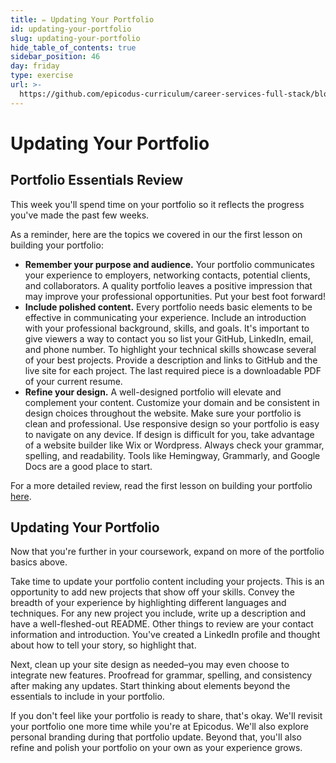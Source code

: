 ```yaml
---
title: ✏️ Updating Your Portfolio
id: updating-your-portfolio
slug: updating-your-portfolio
hide_table_of_contents: true
sidebar_position: 46
day: friday
type: exercise
url: >-
  https://github.com/epicodus-curriculum/career-services-full-stack/blob/main/updating_your_portfolio.md
---
```


# Updating Your Portfolio
## Portfolio Essentials Review

This week you'll spend time on your portfolio so it reflects the progress you've made the past few weeks.

As a reminder, here are the topics we covered in our the first lesson on building your portfolio:

- **Remember your purpose and audience.** Your portfolio communicates your experience to employers, networking contacts, potential clients, and collaborators. A quality portfolio leaves a positive impression that may improve your professional opportunities. Put your best foot forward!
- **Include polished content.** Every portfolio needs basic elements to be effective in communicating your experience. Include an introduction with your professional background, skills, and goals. It's important to give viewers a way to contact you so list your GitHub, LinkedIn, email, and phone number. To highlight your technical skills showcase several of your best projects. Provide a description and links to GitHub and the live site for each project. The last required piece is a downloadable PDF of your current resume.
- **Refine your design.** A well-designed portfolio will elevate and complement your content. Customize your domain and be consistent in design choices throughout the website. Make sure your portfolio is clean and professional. Use responsive design so your portfolio is easy to navigate on any device. If design is difficult for you, take advantage of a website builder like Wix or Wordpress. Always check your grammar, spelling, and readability. Tools like Hemingway, Grammarly, and Google Docs are a good place to start.

For a more detailed review, read the first lesson on building your portfolio [here](https://full-time.learnhowtoprogram.com/career-services/applying-for-internships-and-jobs/building-a-compelling-portfolio).

## Updating Your Portfolio
Now that you're further in your coursework, expand on more of the portfolio basics above.

Take time to update your portfolio content including your projects. This is an opportunity to add new projects that show off your skills. Convey the breadth of your experience by highlighting different languages and techniques. For any new project you include, write up a description and have a well-fleshed-out README. Other things to review are your contact information and introduction. You've created a LinkedIn profile and thought about how to tell your story, so highlight that. 

Next, clean up your site design as needed–you may even choose to integrate new features. Proofread for grammar, spelling, and consistency after making any updates. Start thinking about elements beyond the essentials to include in your portfolio.

If you don't feel like your portfolio is ready to share, that's okay. We'll revisit your portfolio one more time while you're at Epicodus. We'll also explore personal branding during that portfolio update. Beyond that, you'll also refine and polish your portfolio on your own as your experience grows. 

